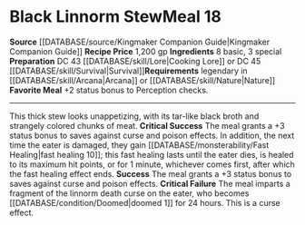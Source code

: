 ﻿---
id: '2'
level: '18'
name: Black Linnorm Stew
price: 1,200 gp
rarity: Rare
requirement: legendary in [[DATABASE/skill/Arcana|Arcana]] or [[DATABASE/skill/Nature|Nature]]
rus_type_level: null
source: '[[DATABASE/source/Kingmaker Companion Guide|Kingmaker Companion Guide]]'
trait:
- '[[DATABASE/trait/Meal|Meal]]'
- '[[DATABASE/trait/Rare|Rare]]'
type: Campsite Meal

---
# Black Linnorm Stew<span class="item-type">Meal 18</span>

**Source** [[DATABASE/source/Kingmaker Companion Guide|Kingmaker Companion Guide]]
**Recipe Price** 1,200 gp
**Ingredients** 8 basic, 3 special
**Preparation** DC 43 [[DATABASE/skill/Lore|Cooking Lore]] or DC 45 [[DATABASE/skill/Survival|Survival]]**Requirements** legendary in [[DATABASE/skill/Arcana|Arcana]] or [[DATABASE/skill/Nature|Nature]]
**Favorite Meal** +2 status bonus to Perception checks.

---
This thick stew looks unappetizing, with its tar-like black broth and strangely colored chunks of meat.
**Critical Success** The meal grants a +3 status bonus to saves against curse and poison effects. In addition, the next time the eater is damaged, they gain [[DATABASE/monsterability/Fast Healing|fast healing 10]]; this fast healing lasts until the eater dies, is healed to its maximum hit points, or for 1 minute, whichever comes first, after which the fast healing effect ends.
**Success** The meal grants a +3 status bonus to saves against curse and poison effects.
**Critical Failure** The meal imparts a fragment of the linnorm death curse on the eater, who becomes [[DATABASE/condition/Doomed|doomed 1]] for 24 hours. This is a curse effect.
